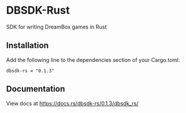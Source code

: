 # DBSDK-Rust
SDK for writing DreamBox games in Rust

## Installation
Add the following line to the dependencies section of your Cargo.toml:

```
dbsdk-rs = "0.1.3"
```

## Documentation
View docs at https://docs.rs/dbsdk-rs/0.1.3/dbsdk_rs/